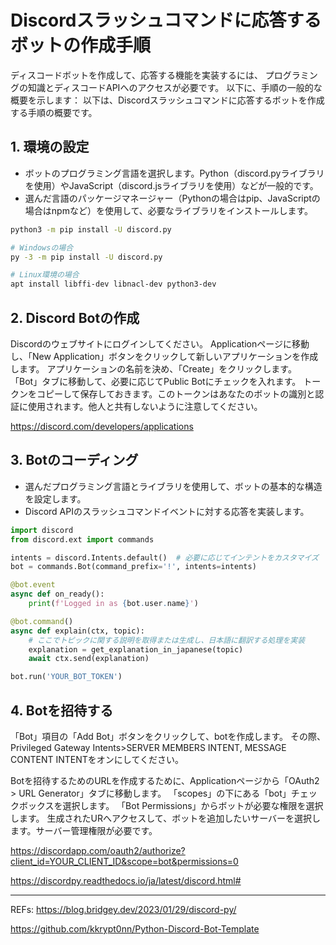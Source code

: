 
# Discordスラッシュコマンドに応答するボットの作成手順

ディスコードボットを作成して、応答する機能を実装するには、
プログラミングの知識とディスコードAPIへのアクセスが必要です。
以下に、手順の一般的な概要を示します：
以下は、Discordスラッシュコマンドに応答するボットを作成する手順の概要です。


## 1. 環境の設定

- ボットのプログラミング言語を選択します。Python（discord.pyライブラリを使用）やJavaScript（discord.jsライブラリを使用）などが一般的です。
- 選んだ言語のパッケージマネージャー（Pythonの場合はpip、JavaScriptの場合はnpmなど）を使用して、必要なライブラリをインストールします。


```bash
python3 -m pip install -U discord.py

# Windowsの場合
py -3 -m pip install -U discord.py

# Linux環境の場合
apt install libffi-dev libnacl-dev python3-dev
```

## 2. Discord Botの作成

Discordのウェブサイトにログインしてください。
Applicationページに移動し、「New Application」ボタンをクリックして新しいアプリケーションを作成します。
アプリケーションの名前を決め、「Create」をクリックします。
「Bot」タブに移動して、必要に応じてPublic Botにチェックを入れます。
トークンをコピーして保存しておきます。このトークンはあなたのボットの識別と認証に使用されます。他人と共有しないように注意してください。

https://discord.com/developers/applications


## 3. Botのコーディング

- 選んだプログラミング言語とライブラリを使用して、ボットの基本的な構造を設定します。
- Discord APIのスラッシュコマンドイベントに対する応答を実装します。


```python
import discord
from discord.ext import commands

intents = discord.Intents.default()  # 必要に応じてインテントをカスタマイズ
bot = commands.Bot(command_prefix='!', intents=intents)

@bot.event
async def on_ready():
    print(f'Logged in as {bot.user.name}')

@bot.command()
async def explain(ctx, topic):
    # ここでトピックに関する説明を取得または生成し、日本語に翻訳する処理を実装
    explanation = get_explanation_in_japanese(topic)
    await ctx.send(explanation)

bot.run('YOUR_BOT_TOKEN')

```

## 4.  Botを招待する

「Bot」項目の「Add Bot」ボタンをクリックして、botを作成します。
その際、Privileged Gateway Intents>SERVER MEMBERS INTENT, MESSAGE CONTENT INTENTをオンにしてください。



Botを招待するためのURLを作成するために、Applicationページから「OAuth2 > URL Generator」タブに移動します。
「scopes」の下にある「bot」チェックボックスを選択します。
「Bot Permissions」からボットが必要な権限を選択します。
生成されたURへアクセスして、ボットを追加したいサーバーを選択します。サーバー管理権限が必要です。

https://discordapp.com/oauth2/authorize?client_id=YOUR_CLIENT_ID&scope=bot&permissions=0


https://discordpy.readthedocs.io/ja/latest/discord.html#


---
REFs:
https://blog.bridgey.dev/2023/01/29/discord-py/

https://github.com/kkrypt0nn/Python-Discord-Bot-Template

